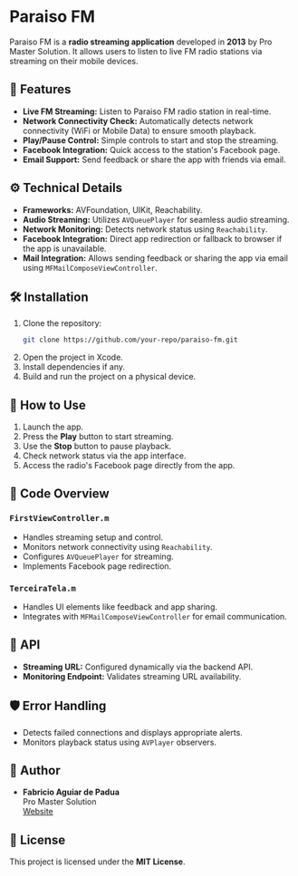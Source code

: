# Paraiso FM

Paraiso FM is a **radio streaming application** developed in **2013** by Pro Master Solution. It allows users to listen to live FM radio stations via streaming on their mobile devices.

## 📱 Features

- **Live FM Streaming:** Listen to Paraiso FM radio station in real-time.
- **Network Connectivity Check:** Automatically detects network connectivity (WiFi or Mobile Data) to ensure smooth playback.
- **Play/Pause Control:** Simple controls to start and stop the streaming.
- **Facebook Integration:** Quick access to the station's Facebook page.
- **Email Support:** Send feedback or share the app with friends via email.

## ⚙️ Technical Details

- **Frameworks:** AVFoundation, UIKit, Reachability.
- **Audio Streaming:** Utilizes `AVQueuePlayer` for seamless audio streaming.
- **Network Monitoring:** Detects network status using `Reachability`.
- **Facebook Integration:** Direct app redirection or fallback to browser if the app is unavailable.
- **Mail Integration:** Allows sending feedback or sharing the app via email using `MFMailComposeViewController`.

## 🛠️ Installation

1. Clone the repository:
    ```bash
    git clone https://github.com/your-repo/paraiso-fm.git
    ```
2. Open the project in Xcode.
3. Install dependencies if any.
4. Build and run the project on a physical device.

## 🚀 How to Use

1. Launch the app.
2. Press the **Play** button to start streaming.
3. Use the **Stop** button to pause playback.
4. Check network status via the app interface.
5. Access the radio's Facebook page directly from the app.

## 📝 Code Overview

### `FirstViewController.m`

- Handles streaming setup and control.
- Monitors network connectivity using `Reachability`.
- Configures `AVQueuePlayer` for streaming.
- Implements Facebook page redirection.

### `TerceiraTela.m`

- Handles UI elements like feedback and app sharing.
- Integrates with `MFMailComposeViewController` for email communication.

## 📡 API

- **Streaming URL:** Configured dynamically via the backend API.
- **Monitoring Endpoint:** Validates streaming URL availability.

## 🛡️ Error Handling

- Detects failed connections and displays appropriate alerts.
- Monitors playback status using `AVPlayer` observers.

## 👤 Author

- **Fabricio Aguiar de Padua**  
  Pro Master Solution  
  [Website](http://www.promastersolution.com.br)

## 📄 License

This project is licensed under the **MIT License**.
